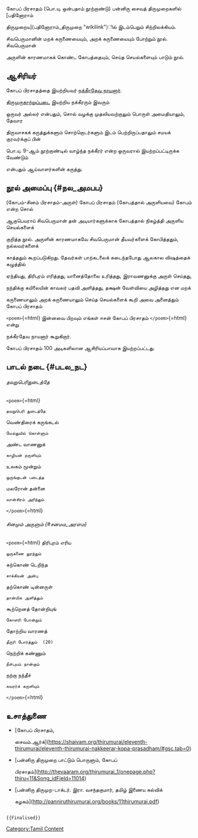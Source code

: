 கோபப் பிரசாதம் (பொ.யு. ஒன்பதாம் நூற்றாண்டு) பன்னிரு சைவத் திருமுறைகளில் [பதினோராம்
திருமுறைய](பதினோராம்_திருமுறை "wikilink")ில் இடம்பெறும் சிற்றிலக்கியம்.
சிவபெருமானின் மறக் கருணையையும், அறக் கருணையையும் போற்றும் நூல். சிவபெருமான்
அருளின் காரணமாகக் கொண்ட கோபத்தையும், செய்த செயல்களையும் பாடும் நூல்.

## ஆசிரியர்

கோபப் பிரசாதத்தை இயற்றியவர் [நக்கீரதேவ நாயனார்](நக்கீரதேவ_நாயனார் "wikilink").
[திருமுருகாற்றுப்படை](திருமுருகாற்றுப்படை "wikilink") இயற்றிய நக்கீரரும் இவரும்
ஒருவர் அல்லர் என்பதும், சொல் வழக்கு முதலியவற்றாலும் பொருள் அமைதியாலும், தேவார
திருவாசகக் கருத்துக்களும் சொற்றொடர்களும் இடம் பெற்றிருப்பதாலும் சமயக் குரவர்க்குப் பின்
பொ.யு. 9-ஆம் நூற்றாண்டில் வாழ்ந்த நக்கீரர் என்ற ஒருவரால் இயற்றப்பட்டிருக்க வேண்டும்
என்பதும் ஆய்வாளர்களின் கருத்து.

## நூல் அமைப்பு {#நல_அமபப}

(கோபம்-சினம் பிரசாதம்-அருள்) கோபப் பிரசாதம் (கோபத்தால் அருளியவை) கோபம் என்ற சொல்
ஆகுபெயராய் சிவபெருமான் தன் அடியார்களுக்காக கோபத்தால் நிகழ்த்தி அருளிய செயல்களைக்
குறித்த நூல். அருளின் காரணமாகவே சிவபெருமான் தீயவர்களைக் கோபித்ததும், நல்லவர்களைக்
காத்ததும் கூறப்படுகிறது. தேவர்கள் பாற்கடலைக் கடைந்தபோது ஆலகால விஷத்தைக் கழுத்தில்
ஏந்தியது, திரிபுரம் எரித்தது, யானைத்தோலை உரித்தது, இராவணனுக்கு அருள் செய்தது,
நந்திக்கு கயிலையின் காவலர் பதவி அளித்தது, தக்ஷன் வேள்வியை அழித்தது என மறக்
கருணையாலும் அறக் கருணையாலும் செய்த செயல்களைக் கூறி அவை அனைத்தும் கோபப் பிரசாதம்
`<poem>`{=html} இன்னவை பிறவும் எங்கள் ஈசன் கோபப் பிரசாதம் `</poem>`{=html} என்று
நக்கீரதேவ நாயனார் கூறுகிறார்.

கோபப் பிரசாதம் 100 அடிகளிலான ஆசிரியப்பாவாக இயற்றப்பட்டது.

## பாடல் நடை {#படல_நட}

###### தவறுபெரிதுடைத்தே

`<poem>`{=html}

`தவறுபெரி துடைத்தே`

வெண்திரைக் கருங்கடல்

`மேல்துயில் கொள்ளும்`

அண்ட வாணனுக்

`காழியன் றருளியும்`

உலகம் மூன்றும்

`ஒருங்குடன் படைத்த`

மலரோன் தன்னை

`வான்சிரம் அரிந்தும்`

`</poem>`{=html}

###### சினமும் அருளும் {#சனமம_அரளம}

`<poem>`{=html} திரிபுரம் எரிய

`ஒருகணை துரந்தும்`

கற்கொண் டெறிந்த

`சாக்கியன் அன்பு`

தற்கொண் டின்னருள்

`தான்மிக அளித்தும்`

கூற்றெனத் தோன்றியுங்

`கோளரி போன்றும்`

தோற்றிய வாரணத்

`தீருரி போர்த்தும்  (20)`

நெற்றிக் கண்ணும்

`நீள்புயம் நான்கும்`

நற்றா நந்தீச்

`சுவரர்க் கருளியும்`

`</poem>`{=html}

## உசாத்துணை

-   [கோபப் பிரசாதம்,
    சைவம்.ஆர்க்](https://shaivam.org/thirumurai/eleventh-thirumurai/eleventh-thirumurai-nakkeerar-kopa-prasadham/#gsc.tab=0)
-   [பன்னிரு திருமுறை பாட்டும் பொருளும், கோபப்
    பிரசாதம்](http://thevaaram.org/thirumurai_1/onepage.php?thiru=11&Song_idField=11014)
-   [பன்னிரு திருமுற-டாக்டர். இரா. வசந்தகுமார், தமிழ் இணைய கல்விக்
    கழகம்](http://panniruthirumurai.org/books/11thirumurai.pdf)

```{=mediawiki}
{{Finalised}}
```
[Category:Tamil Content](Category:Tamil_Content "wikilink")
